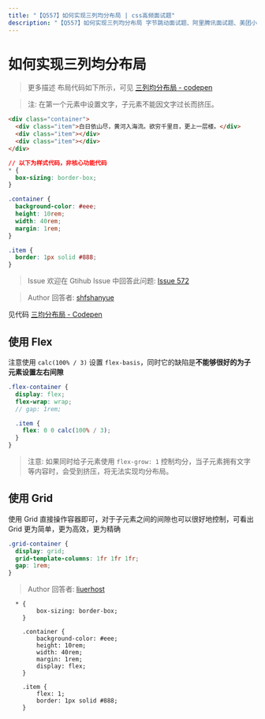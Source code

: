 ```yaml
---
title: "【Q557】如何实现三列均分布局 | css高频面试题"
description: "【Q557】如何实现三列均分布局 字节跳动面试题、阿里腾讯面试题、美团小米面试题。"
---
```


# 如何实现三列均分布局

> 更多描述
> 布局代码如下所示，可见 [三列均分布局 - codepen](https://codepen.io/shanyue/pen/yLMzxqX)

> 注: 在第一个元素中设置文字，子元素不能因文字过长而挤压。

```html
<div class="container">
  <div class="item">白日依山尽，黄河入海流。欲穷千里目，更上一层楼。</div>
  <div class="item"></div>
  <div class="item"></div>
</div>
```

```css
// 以下为样式代码，非核心功能代码
* {
  box-sizing: border-box;
}

.container {
  background-color: #eee;
  height: 10rem;
  width: 40rem;
  margin: 1rem;
}

.item {
  border: 1px solid #888;
}
```

> Issue
> 欢迎在 Gtihub Issue 中回答此问题: [Issue 572](https://github.com/shfshanyue/Daily-Question/issues/572)

> Author
> 回答者: [shfshanyue](https://github.com/shfshanyue)

见代码 [三均分布局 - Codepen](https://codepen.io/shanyue/pen/yLMzxqX)

## 使用 Flex

注意使用 `calc(100% / 3)` 设置 `flex-basis`，同时它的缺陷是**不能够很好的为子元素设置左右间隙**

```scss
.flex-container {
  display: flex;
  flex-wrap: wrap;
  // gap: 1rem;

  .item {
    flex: 0 0 calc(100% / 3);
  }
}
```

> 注意: 如果同时给子元素使用 `flex-grow: 1` 控制均分，当子元素拥有文字等内容时，会受到挤压，将无法实现均分布局。

## 使用 Grid

使用 Grid 直接操作容器即可，对于子元素之间的间隙也可以很好地控制，可看出 Grid 更为简单，更为高效，更为精确

```scss
.grid-container {
  display: grid;
  grid-template-columns: 1fr 1fr 1fr;
  gap: 1rem;
}
```

> Author
> 回答者: [liuerhost](https://github.com/liuerhost)

      * {
            box-sizing: border-box;
        }

        .container {
            background-color: #eee;
            height: 10rem;
            width: 40rem;
            margin: 1rem;
            display: flex;
        }

        .item {
            flex: 1;
            border: 1px solid #888;
        }
